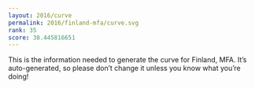 ```yaml
---
layout: 2016/curve
permalink: 2016/finland-mfa/curve.svg
rank: 35
score: 38.445816651
---
```


This is the information needed to generate the curve for Finland, MFA. It’s
auto-generated, so please don’t change it unless you know what you’re
doing!
